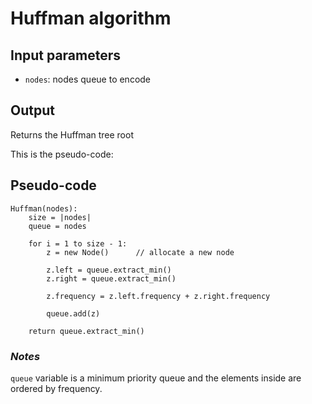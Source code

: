 # Huffman algorithm

## Input parameters

- `nodes`: nodes queue to encode

## Output

Returns the Huffman tree root

This is the pseudo-code:

## Pseudo-code

```
Huffman(nodes):
    size = |nodes|
    queue = nodes

    for i = 1 to size - 1:
        z = new Node()      // allocate a new node

        z.left = queue.extract_min()
        z.right = queue.extract_min()

        z.frequency = z.left.frequency + z.right.frequency

        queue.add(z)

    return queue.extract_min()
```

### _Notes_

`queue` variable is a minimum priority queue and the elements inside are ordered by frequency.
